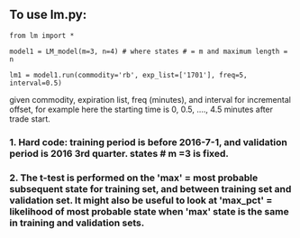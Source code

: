 ## To use lm.py:

`from lm import *`

`model1 = LM_model(m=3, n=4) # where states # = m and maximum length = n`

`lm1 = model1.run(commodity='rb', exp_list=['1701'], freq=5, interval=0.5)`

given commodity, expiration list, freq (minutes), and interval for incremental offset, 
for example here the starting time is 0, 0.5, ...., 4.5 minutes after trade start.

### 1. Hard code: training period is before 2016-7-1, and validation period is 2016 3rd quarter. states # m =3 is fixed.

### 2. The t-test is performed on the 'max' = most probable subsequent state for training set, and between training set and validation set. It might also be useful to look at 'max_pct' = likelihood of most probable state when 'max' state is the same in training and validation sets.



